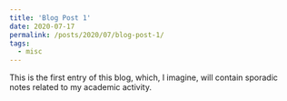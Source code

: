 ```yaml
---
title: 'Blog Post 1'
date: 2020-07-17
permalink: /posts/2020/07/blog-post-1/
tags:
  - misc
---
```


This is the first entry of this blog, which, I imagine, will contain sporadic notes related to my academic activity.
